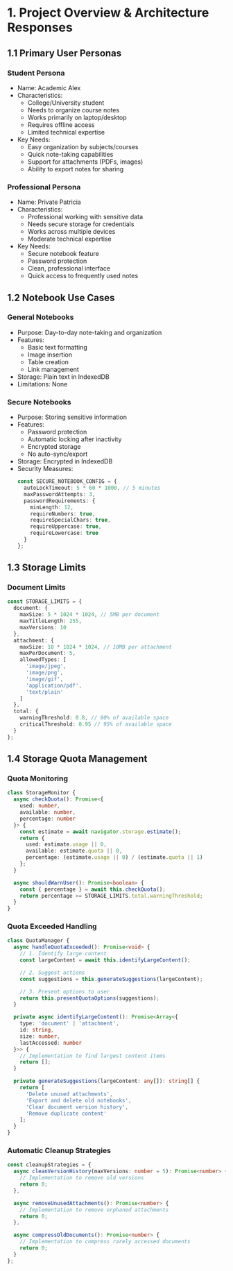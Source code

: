 # 1. Project Overview & Architecture Responses

## 1.1 Primary User Personas

### Student Persona
- Name: Academic Alex
- Characteristics:
  - College/University student
  - Needs to organize course notes
  - Works primarily on laptop/desktop
  - Requires offline access
  - Limited technical expertise
- Key Needs:
  - Easy organization by subjects/courses
  - Quick note-taking capabilities
  - Support for attachments (PDFs, images)
  - Ability to export notes for sharing

### Professional Persona
- Name: Private Patricia
- Characteristics:
  - Professional working with sensitive data
  - Needs secure storage for credentials
  - Works across multiple devices
  - Moderate technical expertise
- Key Needs:
  - Secure notebook feature
  - Password protection
  - Clean, professional interface
  - Quick access to frequently used notes

## 1.2 Notebook Use Cases

### General Notebooks
- Purpose: Day-to-day note-taking and organization
- Features:
  - Basic text formatting
  - Image insertion
  - Table creation
  - Link management
- Storage: Plain text in IndexedDB
- Limitations: None

### Secure Notebooks
- Purpose: Storing sensitive information
- Features:
  - Password protection
  - Automatic locking after inactivity
  - Encrypted storage
  - No auto-sync/export
- Storage: Encrypted in IndexedDB
- Security Measures:
  ```typescript
  const SECURE_NOTEBOOK_CONFIG = {
    autoLockTimeout: 5 * 60 * 1000, // 5 minutes
    maxPasswordAttempts: 3,
    passwordRequirements: {
      minLength: 12,
      requireNumbers: true,
      requireSpecialChars: true,
      requireUppercase: true,
      requireLowercase: true
    }
  };
  ```

## 1.3 Storage Limits

### Document Limits
```typescript
const STORAGE_LIMITS = {
  document: {
    maxSize: 5 * 1024 * 1024, // 5MB per document
    maxTitleLength: 255,
    maxVersions: 10
  },
  attachment: {
    maxSize: 10 * 1024 * 1024, // 10MB per attachment
    maxPerDocument: 5,
    allowedTypes: [
      'image/jpeg',
      'image/png',
      'image/gif',
      'application/pdf',
      'text/plain'
    ]
  },
  total: {
    warningThreshold: 0.8, // 80% of available space
    criticalThreshold: 0.95 // 95% of available space
  }
};
```

## 1.4 Storage Quota Management

### Quota Monitoring
```typescript
class StorageMonitor {
  async checkQuota(): Promise<{
    used: number,
    available: number,
    percentage: number
  }> {
    const estimate = await navigator.storage.estimate();
    return {
      used: estimate.usage || 0,
      available: estimate.quota || 0,
      percentage: (estimate.usage || 0) / (estimate.quota || 1)
    };
  }

  async shouldWarnUser(): Promise<boolean> {
    const { percentage } = await this.checkQuota();
    return percentage >= STORAGE_LIMITS.total.warningThreshold;
  }
}
```

### Quota Exceeded Handling
```typescript
class QuotaManager {
  async handleQuotaExceeded(): Promise<void> {
    // 1. Identify large content
    const largeContent = await this.identifyLargeContent();

    // 2. Suggest actions
    const suggestions = this.generateSuggestions(largeContent);

    // 3. Present options to user
    return this.presentQuotaOptions(suggestions);
  }

  private async identifyLargeContent(): Promise<Array<{
    type: 'document' | 'attachment',
    id: string,
    size: number,
    lastAccessed: number
  }>> {
    // Implementation to find largest content items
    return [];
  }

  private generateSuggestions(largeContent: any[]): string[] {
    return [
      'Delete unused attachments',
      'Export and delete old notebooks',
      'Clear document version history',
      'Remove duplicate content'
    ];
  }
}
```

### Automatic Cleanup Strategies
```typescript
const cleanupStrategies = {
  async cleanVersionHistory(maxVersions: number = 5): Promise<number> {
    // Implementation to remove old versions
    return 0;
  },

  async removeUnusedAttachments(): Promise<number> {
    // Implementation to remove orphaned attachments
    return 0;
  },

  async compressOldDocuments(): Promise<number> {
    // Implementation to compress rarely accessed documents
    return 0;
  }
};
```